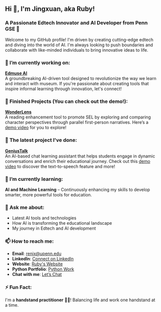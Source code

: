 ## Hi 👋, I'm Jingxuan, aka Ruby!  

### A Passionate **Edtech Innovator** and **AI Developer** from **Penn GSE** 🚀

Welcome to my GitHub profile! I'm driven by creating cutting-edge edtech and diving into the world of AI. I'm always looking to push boundaries and collaborate with like-minded individuals to bring innovative ideas to life. 

### 🔭 **I’m currently working on:**

**[Edmuse AI](https://drive.google.com/file/d/1YXHZisCBtXSicrBWLMO1f958eNmsk1Kw/view?usp=sharing)**  
A groundbreaking AI-driven tool designed to revolutionize the way we learn and interact with museum. If you're passionate about creating tools that inspire informal learning through innovation, let's connect!

### 🎥 **Finished Projects (You can check out the demo!):**  

**[WonderLens](https://docs.google.com/presentation/d/1kyOQ5iugxdEiIgN9TB73dkVqReGhTQHqvHPNb94MMFw/edit#slide=id.g2d691d113be_0_86)**  
A reading enhancement tool to promote SEL by exploring and comparing character perspectives through parallel first-person narratives. Here’s a [demo video](https://www.youtube.com/watch?v=ShKRdSGEL58) for you to explore!

### 💼 **The latest project I've done:**  
**[GeniusTalk](https://github.com/renjx0425/GeniusTalk)**  
An AI-based chat learning assistant that helps students engage in dynamic conversations and enrich their educational journey. Check out this [demo video](https://drive.google.com/file/d/19aNjthw7kfhxsqy2CfLNakI2lrSS7SMI/view?usp=sharing) to discover the text-to-speech feature and more!

### 🌱 **I’m currently learning:**  
**AI and Machine Learning** – Continuously enhancing my skills to develop smarter, more powerful tools for education.

### 💬 **Ask me about:**  
- Latest AI tools and technologies  
- How AI is transforming the educational landscape  
- My journey in Edtech and AI development  

### 📫 **How to reach me:**  
- **Email**: renjx@upenn.edu
- **LinkedIn**: [Connect on LinkedIn](https://www.linkedin.com/in/jingxuan-ruby-ren/) 
- **Website**: [Ruby's Website](https://ruby-ren.upenn.domains)  
- **Python Portfolio**: [Python Work](https://renjx0425.github.io/EDUC5913-portfolio/)  
- **Chat with me**: [Let’s Chat](https://calendly.com/renjx-upenn/30min?month=2025-01)  

### ⚡ **Fun Fact:**  
I'm a **handstand practitioner** 🧘‍♀️! Balancing life and work one handstand at a time.
